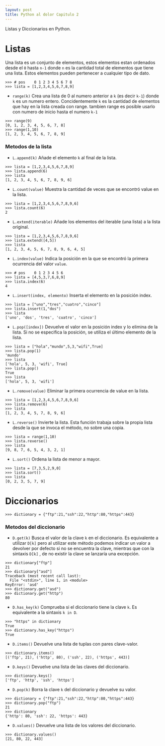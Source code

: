 ```yaml
---
layout: post
title: Python al dolor Capitulo 2
---
```


Listas y Diccionarios en Python.

# Listas
Una lista es un conjunto de elementos, estos elementos estan ordenados desde el `0` hasta `n-1` donde `n` es la cantidad total de elementos que tiene una lista. Estos elementos pueden pertenecer a cualquier tipo de dato.

```
>>> # pos    0 1 2 3 4 5 6 7 8
>>> lista = [1,2,3,4,5,6,7,8,9]

```

* `range(k)`
Crea una lista de 0 al numero anterior a `k` (es decir `k-1`) donde `k` es un numero entero. Concidentemente `k` es la cantidad de elementos que hay en la lista creada con range. tambien range es posible usarlo con numero de inicio hasta el numero `k-1`

```
>>> range(9)
[0, 1, 2, 3, 4, 5, 6, 7, 8]
>>> range(1,10)
[1, 2, 3, 4, 5, 6, 7, 8, 9]
```

### Metodos de la lista

* `L.append(k)`
Añade el elemento `k` al final de la lista.

```
>>> lista = [1,2,3,4,5,6,7,8,9]
>>> lista.append(6)
>>> lista
[1, 2, 3, 4, 5, 6, 7, 8, 9, 6]
```

* `L.count(value)`
Muestra la cantidad de veces que se encontró value en la lista.

```
>>> lista = [1,2,3,4,5,6,7,8,9,6]
>>> lista.count(6)
2
```

* `L.extend(iterable)`
Añade los elementos del iterable (una lista) a la lista original.

```
>>> lista = [1,2,3,4,5,6,7,8,9,6]
>>> lista.extend([4,5])
>>> lista
[1, 2, 3, 4, 5, 6, 7, 8, 9, 6, 4, 5]
```

* `L.index(value)`
Indica la posición en la que se encontró la primera ocurrencia del valor `value`.

```
>>> # pos    0 1 2 3 4 5 6
>>> lista = [4,5,3,7,6,8,9]
>>> lista.index(6)
4
```

* `L.insert(index, elemento)`
Inserta el elemento en la posición index.
```
>>> lista = ["uno","tres","cuatro","cinco"]
>>> lista.insert(1,"dos")
>>> lista
['uno', 'dos', 'tres', 'cuatro', 'cinco']
```

* `L.pop([index])`
Devuelve el valor en la posición index y lo elimina de la lista. Si no se especifica la posición, se utiliza el último elemento de la lista.

```
>>> lista = ["hola","mundo",5,3,"wifi",True]
>>> lista.pop(1)
'mundo'
>>> lista
['hola', 5, 3, 'wifi', True]
>>> lista.pop()
True
>>> lista
['hola', 5, 3, 'wifi']
```

* `L.remove(value)`
Eliminar la primera ocurrencia de value en la lista.

```
>>> lista = [1,2,3,4,5,6,7,8,9,6]
>>> lista.remove(6)
>>> lista
[1, 2, 3, 4, 5, 7, 8, 9, 6]

```

* `L.reverse()`
Invierte la lista. Esta función trabaja sobre la propia lista desde la que se invoca el método, no sobre una copia.

```
>>> lista = range(1,10)
>>> lista.reverse()
>>> lista
[9, 8, 7, 6, 5, 4, 3, 2, 1]
```

* `L.sort()`
Ordena la lista de menor a mayor.

```
>>> lista = [7,3,5,2,9,0]
>>> lista.sort()
>>> lista
[0, 2, 3, 5, 7, 9]
```

# Diccionarios

```
>>> dictionary = {"ftp":21,"ssh":22,"http":80,"https":443}
```

### Metodos del diccionario

* `D.get(k)`
Busca el valor de la clave `k` en el diccionario. Es equivalente a utilizar `D[k]` pero al utilizar este método podemos indicar un valor a devolver por defecto si no se encuentra la clave, mientras que con la sintaxis `D[k]` , de no existir la clave se lanzaría una excepción.

```
>>> dictionary["ftp"]
21
>>> dictionary["asd"]
Traceback (most recent call last):
  File "<stdin>", line 1, in <module>
KeyError: 'asd'
>>> dictionary.get("asd")
>>> dictionary.get("http")
80
```

* `D.has_key(k)`
Comprueba si el diccionario tiene la clave `k`. Es equivalente a la sintaxis `k in D`.

```
>>> "https" in dictionary
True
>>> dictionary.has_key("https")
True
```

* `D.items()`
Devuelve una lista de tuplas con pares clave-valor.

```
>>> dictionary.items()
[('ftp', 21), ('http', 80), ('ssh', 22), ('https', 443)]
```

* `D.keys()`
Devuelve una lista de las claves del diccionario.

```
>>> dictionary.keys()
['ftp', 'http', 'ssh', 'https']
```

* `D.pop(k)`
Borra la clave `k` del diccionario y devuelve su valor.

```
>>> dictionary = {"ftp":21,"ssh":22,"http":80,"https":443}
>>> dictionary.pop("ftp")
21
>>> dictionary
{'http': 80, 'ssh': 22, 'https': 443}
```

* `D.values()`
Devuelve una lista de los valores del diccionario.

```
>>> dictionary.values()
[21, 80, 22, 443]
```
